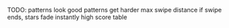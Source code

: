 


TODO:
patterns look good
patterns get harder
max swipe distance
if swipe ends, stars fade instantly
high score table